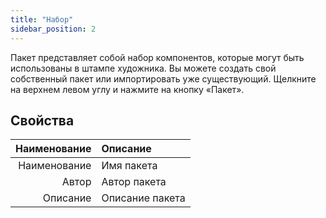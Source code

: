 ```yaml
---
title: "Набор"
sidebar_position: 2
---
```


Пакет представляет собой набор компонентов, которые могут быть использованы в штампе художника. Вы можете создать свой собственный пакет или импортировать уже существующий. Щелкните на верхнем левом углу и нажмите на кнопку «Пакет».

## Свойства

| Наименование | Описание        |
| ------------:|:--------------- |
| Наименование | Имя пакета      |
|        Автор | Автор пакета    |
|     Описание | Описание пакета |
